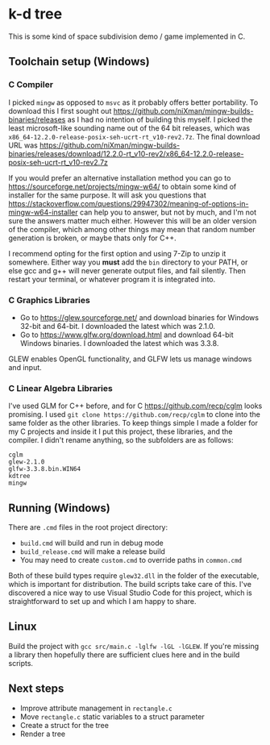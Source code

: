 # k-d tree

This is some kind of space subdivision demo / game implemented in C.

## Toolchain setup (Windows)

### C Compiler

I picked `mingw` as opposed to `msvc` as it probably offers better portability.
To download this I first sought out
<https://github.com/niXman/mingw-builds-binaries/releases>
as I had no intention of building this myself.
I picked the least microsoft-like sounding name out of the 64 bit releases,
which was `x86_64-12.2.0-release-posix-seh-ucrt-rt_v10-rev2.7z`.
The final download URL was
<https://github.com/niXman/mingw-builds-binaries/releases/download/12.2.0-rt_v10-rev2/x86_64-12.2.0-release-posix-seh-ucrt-rt_v10-rev2.7z>

If you would prefer an alternative installation method you can go to
<https://sourceforge.net/projects/mingw-w64/> to obtain some kind of installer
for the same purpose.
It will ask you questions that
<https://stackoverflow.com/questions/29947302/meaning-of-options-in-mingw-w64-installer>
can help you to answer, but not by much,
and I'm not sure the answers matter much either.
However this will be an older version of the compiler, which among other things
may mean that random number generation is broken, or maybe thats only for C++.

I recommend opting for the first option and using 7-Zip to unzip it somewhere.
Either way you __must__ add the `bin` directory to your PATH,
or else gcc and g++ will never generate output files, and fail silently.
Then restart your terminal, or whatever program it is integrated into.

### C Graphics Libraries

- Go to <https://glew.sourceforge.net/> and download binaries for Windows
32-bit and 64-bit. I downloaded the latest which was 2.1.0.
- Go to <https://www.glfw.org/download.html> and download 64-bit Windows
binaries. I downloaded the latest which was 3.3.8.

GLEW enables OpenGL functionality, and GLFW lets us manage windows and input.

### C Linear Algebra Libraries

I've used GLM for C++ before, and for C <https://github.com/recp/cglm>
looks promising. I used `git clone https://github.com/recp/cglm` to clone into
the same folder as the other libraries. To keep things simple I made a folder
for my C projects and inside it I put this project, these libraries,
and the compiler. I didn't rename anything, so the subfolders are as follows:

```text
cglm
glew-2.1.0
glfw-3.3.8.bin.WIN64
kdtree
mingw
```

## Running (Windows)

There are `.cmd` files in the root project directory:

- `build.cmd` will build and run in debug mode
- `build_release.cmd` will make a release build
- You may need to create `custom.cmd` to override paths in `common.cmd`

Both of these build types require `glew32.dll` in the folder of the executable,
which is important for distribution. The build scripts take care of this. I've
discovered a nice way to use Visual Studio Code for this project, which is
straightforward to set up and which I am happy to share.

## Linux

Build the project with `gcc src/main.c -lglfw -lGL -lGLEW`. If you're missing a
library then hopefully there are sufficient clues here and in the build scripts.

## Next steps

- Improve attribute management in `rectangle.c`
- Move `rectangle.c` static variables to a struct parameter
- Create a struct for the tree
- Render a tree
